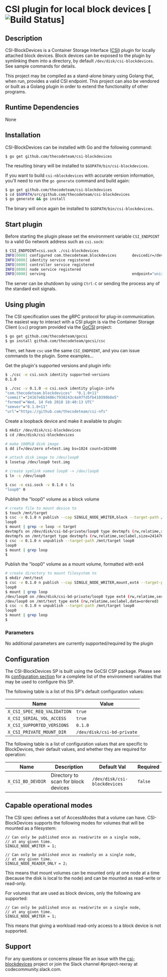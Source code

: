 # CSI plugin for local block devices [![Build Status](http://travis-ci.org/thecodeteam/csi-blockdevices.svg?branch=master)]

## Description
CSI-BlockDevices is a Container Storage Interface
([CSI](https://github.com/container-storage-interface/spec)) plugin for locally
attached block devices. Block devices can be exposed to the plugin by
symlinking them into a directory, by default `/dev/disk/csi-blockdevices`. See
sample commands for details.

This project may be compiled as a stand-alone binary using Golang that,
when run, provides a valid CSI endpoint. This project can also be
vendored or built as a Golang plugin in order to extend the functionality
of other programs.

## Runtime Dependencies
None

## Installation

CSI-BlockDevices can be installed with Go and the following command:

`$ go get github.com/thecodeteam/csi-blockdevices`

The resulting binary will be installed to `$GOPATH/bin/csi-blockdevices`.

If you want to build `csi-nblockdevices` with accurate version information,
you'll need to run the `go generate` command and build again:

```bash
$ go get github.com/thecodeteam/csi-blockdevices
$ cd $GOPATH/src/github.com/thecodeteam/csi-blockdevices
$ go generate && go install
```

The binary will once again be installed to `$GOPATH/bin/csi-blockdevices`.

## Start plugin

Before starting the plugin please set the environment variable
`CSI_ENDPOINT` to a valid Go network address such as `csi.sock`:

```bash
$ CSI_ENDPOINT=csi.sock ./csi-blockdevices
INFO[0000] configured com.thecodeteam.blockdevices       devicedir=/dev/disk/csi-blockdevices privatedir=/dev/disk/csi-bd-private
INFO[0000] identity service registered
INFO[0000] controller service registered
INFO[0000] node service registered
INFO[0000] serving                                       endpoint="unix://csi.sock"
```

The server can be shutdown by using `Ctrl-C` or sending the process
any of the standard exit signals.

## Using plugin
The CSI specification uses the gRPC protocol for plug-in communication.
The easiest way to interact with a CSI plugin is via the Container
Storage Client (`csc`) program provided via the
[GoCSI](https://github.com/thecodeteam/gocsi) project:

```bash
$ go get github.com/thecodeteam/gocsi
$ go install github.com/thecodeteam/gocsi/csc
```

Then, set have `csc` use the same `CSI_ENDPOINT`, and you can issue commands
to the plugin. Some examples...

Get the plugin's supported versions and plugin info:

```bash
$ ./csc -e csi.sock identity supported-versions
0.1.0

$ ./csc -v 0.1.0 -e csi.sock identity plugin-info
"com.thecodeteam.blockdevices"	"0.1.0+11"
"commit"="24167e6b3486c7938243c4a97fd5fb410390b8e5"
"formed"="Wed, 14 Feb 2018 18:40:13 UTC"
"semver"="0.1.0+11"
"url"="https://github.com/thecodeteam/csi-nfs"
```

Create a loopback device and make it available to plugin:

```bash
$ mkdir /dev/disk/csi-blockdevices
$ cd /dev/disk/csi-blockdevices

# make 100MiB disk image
$ dd if=/dev/zero of=test.img bs=1024 count=102400

# attach disk image to /dev/loop0
$ losetup /dev/loop0 test.img

# create symlink named loop0 -> /dev/loop0
$ ln -s /dev/loop0

$ csc -e csi.sock -v 0.1.0 c ls
"loop0"	0
```

Publish the "loop0" volume as a block volume

```bash
# create file to mount device to
$ touch /mnt/target
$ csc -v 0.1.0 n publish --cap SINGLE_NODE_WRITER,block --target-path /mnt/target loop0
loop0
$ mount | grep -e loop -e target
devtmpfs on /dev/disk/csi-bd-private/loop0 type devtmpfs (rw,relatime,seclabel,size=241476k,nr_inodes=60369,mode=755)
devtmpfs on /mnt/target type devtmpfs (rw,relatime,seclabel,size=241476k,nr_inodes=60369,mode=755) (rw,relatime,seclabel,size=241476k,nr_inodes=60369,mode=755)
$ csc -v 0.1.0 n unpublish --target-path /mnt/target loop0
loop0
$ mount | grep loop
$
```

Publish the "loop0" volume as a mount volume, formatted with ext4

```bash
# create directory to mount filesystem to
$ mkdir /mnt/test
$ csc -v 0.1.0 n publish --cap SINGLE_NODE_WRITER,mount,ext4 --target-path /mnt/test loop0
loop0
$ mount | grep loop
/dev/loop0 on /dev/disk/csi-bd-private/loop0 type ext4 (rw,relatime,seclabel,data=ordered)
/dev/loop0 on /mnt/test type ext4 (rw,relatime,seclabel,data=ordered)
$ csc -v 0.1.0 n unpublish --target-path /mnt/target loop0
loop0
$ mount | grep loop
$
```

### Parameters
No additional parameters are currently supported/required by the plugin

## Configuration
The CSI-BlockDevices SP is built using the GoCSI CSP package. Please see its
[configuration section](https://github.com/thecodeteam/gocsi#configuration)
for a complete list of the environment variables that may be used to
configure this SP.

The following table is a list of this SP's default configuration values:

| Name | Value |
|------|-------|
| `X_CSI_SPEC_REQ_VALIDATION` | `true` |
| `X_CSI_SERIAL_VOL_ACCESS` | `true` |
| `X_CSI_SUPPORTED_VERSIONS` | `0.1.0` |
| `X_CSI_PRIVATE_MOUNT_DIR` | `/dev/disk/csi-bd-private` |

The following table is a list of configuration values that are specific
to BlockDevices, their default values, and whether they are required for operation:

| Name | Description | Default Val | Required |
|------|-------------|-------------|----------|
| `X_CSI_BD_DEVDIR` | Directory to scan for block devices | `/dev/disk/csi-blockdevices` | `false` |

## Capable operational modes
The CSI spec defines a set of AccessModes that a volume can have. CSI-BlockDevices
supports the following modes for volumes that will be mounted as a filesystem:

```
// Can only be published once as read/write on a single node,
// at any given time.
SINGLE_NODE_WRITER = 1;

// Can only be published once as readonly on a single node,
// at any given time.
SINGLE_NODE_READER_ONLY = 2;
```

This means that mount volumes can be mounted only at one node at a time (because
the disk is local to the node) and can be mounted as read-write or read-only.

For volumes that are used as block devices, only the following are supported:

```
// Can only be published once as read/write on a single node,
// at any given time.
SINGLE_NODE_WRITER = 1;
```

This means that giving a workload read-only access to a block device is not
supported.


## Support
For any questions or concerns please file an issue with the
[csi-blockdevices](https://github.com/thecodeteam/csi-blockdevices/issues)
project or join the Slack channel #project-rexray at codecommunity.slack.com.
